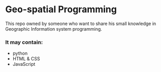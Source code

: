 # Geo-spatial Programming 
This repo owned by someone who want to share his small knowledge in Geographic Information system programming.

### It may contain:
+ python
+ HTML & CSS
+ JavaScript 
